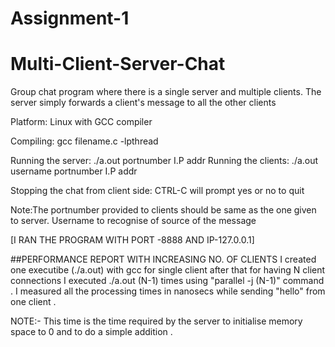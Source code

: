 # Assignment-1
# Multi-Client-Server-Chat
Group chat program where there is a single server and multiple clients. The server simply forwards a client's message to all the other clients

Platform: Linux with GCC compiler

Compiling: gcc filename.c -lpthread

Running the server: ./a.out portnumber I.P addr
Running the clients: ./a.out username portnumber I.P addr

Stopping the chat from client side: CTRL-C will prompt yes or no to quit

Note:The portnumber provided to clients should be same as the one given to server. Username to recognise of source of the message

[I RAN THE PROGRAM WITH PORT -8888 AND IP-127.0.0.1]

##PERFORMANCE REPORT WITH INCREASING NO. OF CLIENTS
I created one executibe (./a.out) with gcc for single client after that for having N client connections I executed ./a.out 
(N-1) times using "parallel -j (N-1)" command . 
I measured all the processing times in nanosecs while sending "hello" from one client .

NOTE:- This time is the time required by the server to initialise memory space to 0 and to do a simple addition .
